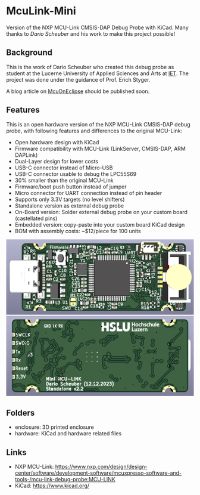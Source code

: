 # McuLink-Mini
Version of the NXP MCU-Link CMSIS-DAP Debug Probe with KiCad.
Many thanks to *Dario Scheuber* and his work to make this project possible!

## Background
This is the work of Dario Scheuber who created this debug probe as student at the Lucerne University of Applied Sciences and Arts at [IET](https://www.hslu.ch/en/lucerne-school-of-engineering-architecture/about-us/organization/institute/engineering-and-technology/elektrotechnik/). The project was done under the guidance of Prof. Erich Styger.

A blog article on [McuOnEclipse](https://mcuoneclipse.com/) should be published soon.

## Features
This is an open hardware version of the NXP MCU-Link CMSIS-DAP debug probe, with following features and differences to the original MCU-Link:
- Open hardware design with KiCad
- Firmware compatibility with MCU-Link (LinkServer, CMSIS-DAP, ARM DAPLink)
- Dual-Layer design for lower costs
- USB-C connector instead of  Micro-USB
- USB-C connector usable to debug the LPC55S69
- 30% smaller than the original MCU-Link
- Firmware/boot push button instead of jumper
- Micro connector for UART connection instead of pin header
- Supports only 3.3V targets (no level shifters)
- Standalone version as external debug probe
- On-Board version: Solder external debug probe on your custom board (castellated pins)
- Embedded version: copy-paste into your custom board KiCad design
- BOM with assembly costs: ~$12/piece for 100 units

![top PCB](images/top.png)
![bottom PCB](images/bottom.png)

## Folders
- enclosure: 3D printed enclosure
- hardware: KiCad and hardware related files

## Links
- NXP MCU-Link: https://www.nxp.com/design/design-center/software/development-software/mcuxpresso-software-and-tools-/mcu-link-debug-probe:MCU-LINK
- KiCad: https://www.kicad.org/



